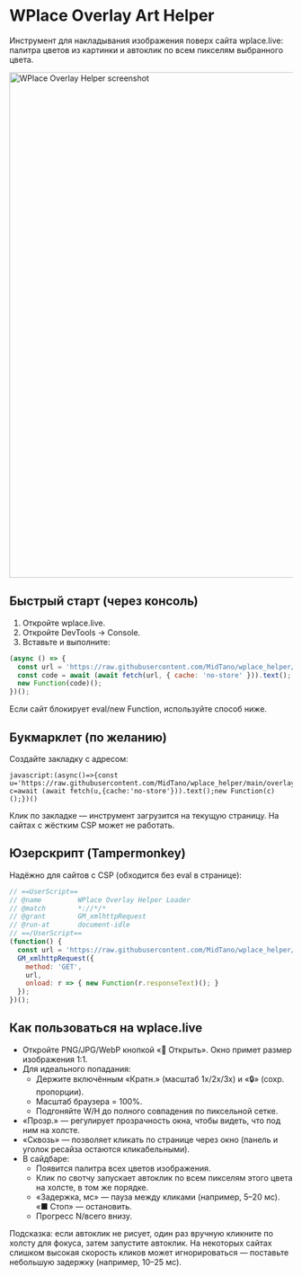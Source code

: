 # WPlace Overlay Art Helper

Инструмент для накладывания изображения поверх сайта wplace.live: палитра цветов из картинки и автоклик по всем пикселям выбранного цвета.

<img src="https://github.com/user-attachments/assets/4e5431ac-7969-4040-8ac9-ae10f0d84607" alt="WPlace Overlay Helper screenshot" width="900"/>


## Быстрый старт (через консоль)
1) Откройте wplace.live.  
2) Откройте DevTools → Console.  
3) Вставьте и выполните:
```js
(async () => {
  const url = 'https://raw.githubusercontent.com/MidTano/wplace_helper/main/overlay.js';
  const code = await (await fetch(url, { cache: 'no-store' })).text();
  new Function(code)();
})();
```

Если сайт блокирует eval/new Function, используйте способ ниже.

## Букмарклет (по желанию)
Создайте закладку с адресом:
```
javascript:(async()=>{const u='https://raw.githubusercontent.com/MidTano/wplace_helper/main/overlay.js';const c=await (await fetch(u,{cache:'no-store'})).text();new Function(c)();})()
```
Клик по закладке — инструмент загрузится на текущую страницу. На сайтах с жёстким CSP может не работать.

## Юзерскрипт (Tampermonkey)
Надёжно для сайтов с CSP (обходится без eval в странице):
```js
// ==UserScript==
// @name         WPlace Overlay Helper Loader
// @match        *://*/*
// @grant        GM_xmlhttpRequest
// @run-at       document-idle
// ==/UserScript==
(function() {
  const url = 'https://raw.githubusercontent.com/MidTano/wplace_helper/main/overlay.js';
  GM_xmlhttpRequest({
    method: 'GET',
    url,
    onload: r => { new Function(r.responseText)(); }
  });
})();
```

## Как пользоваться на wplace.live
- Откройте PNG/JPG/WebP кнопкой «📁 Открыть». Окно примет размер изображения 1:1.
- Для идеального попадания:
  - Держите включённым «Кратн.» (масштаб 1x/2x/3x) и «🔒» (сохр. пропорции).
  - Масштаб браузера = 100%.
  - Подгоняйте W/H до полного совпадения по пиксельной сетке.
- «Прозр.» — регулирует прозрачность окна, чтобы видеть, что под ним на холсте.
- «Сквозь» — позволяет кликать по странице через окно (панель и уголок ресайза остаются кликабельными).
- В сайдбаре:
  - Появится палитра всех цветов изображения.
  - Клик по свотчу запускает автоклик по всем пикселям этого цвета на холсте, в том же порядке.
  - «Задержка, мс» — пауза между кликами (например, 5–20 мс). «■ Стоп» — остановить.
  - Прогресс N/всего внизу.

Подсказка: если автоклик не рисует, один раз вручную кликните по холсту для фокуса, затем запустите автоклик. На некоторых сайтах слишком высокая скорость кликов может игнорироваться — поставьте небольшую задержку (например, 10–25 мс).


